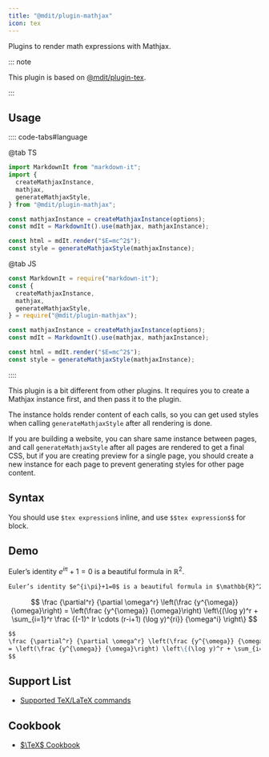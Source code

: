 ```yaml
---
title: "@mdit/plugin-mathjax"
icon: tex
---
```


Plugins to render math expressions with Mathjax.

::: note

This plugin is based on [@mdit/plugin-tex](tex.md).

:::

<!-- more -->

## Usage

:::: code-tabs#language

@tab TS

```ts
import MarkdownIt from "markdown-it";
import {
  createMathjaxInstance,
  mathjax,
  generateMathjaxStyle,
} from "@mdit/plugin-mathjax";

const mathjaxInstance = createMathjaxInstance(options);
const mdIt = MarkdownIt().use(mathjax, mathjaxInstance);

const html = mdIt.render("$E=mc^2$");
const style = generateMathjaxStyle(mathjaxInstance);
```

@tab JS

```ts
const MarkdownIt = require("markdown-it");
const {
  createMathjaxInstance,
  mathjax,
  generateMathjaxStyle,
} = require("@mdit/plugin-mathjax");

const mathjaxInstance = createMathjaxInstance(options);
const mdIt = MarkdownIt().use(mathjax, mathjaxInstance);

const html = mdIt.render("$E=mc^2$");
const style = generateMathjaxStyle(mathjaxInstance);
```

::::

This plugin is a bit different from other plugins. It requires you to create a Mathjax instance first, and then pass it to the plugin.

The instance holds render content of each calls, so you can get used styles when calling `generateMathjaxStyle` after all rendering is done.

If you are building a website, you can share same instance between pages, and call `generateMathjaxStyle` after all pages are rendered to get a final CSS, but if you are creating preview for a single page, you should create a new instance for each page to prevent generating styles for other page content.

## Syntax

You should use `$tex expression$` inline, and use `$$tex expression$$` for block.

## Demo

Euler’s identity $e^{i\pi}+1=0$ is a beautiful formula in $\mathbb{R}^2$.

```md
Euler’s identity $e^{i\pi}+1=0$ is a beautiful formula in $\mathbb{R}^2$.
```

$$
\frac {\partial^r} {\partial \omega^r} \left(\frac {y^{\omega}} {\omega}\right)
= \left(\frac {y^{\omega}} {\omega}\right) \left\{(\log y)^r + \sum_{i=1}^r \frac {(-1)^ Ir \cdots (r-i+1) (\log y)^{ri}} {\omega^i} \right\}
$$

```md
$$
\frac {\partial^r} {\partial \omega^r} \left(\frac {y^{\omega}} {\omega}\right)
= \left(\frac {y^{\omega}} {\omega}\right) \left\{(\log y)^r + \sum_{i=1}^r \frac {(-1)^ Ir \cdots (r-i+1) (\log y)^{ri}} {\omega^i} \right\}
$$
```

## Support List

- [Supported TeX/LaTeX commands](https://docs.mathjax.org/en/latest/input/tex/macros/index.html#tex-commands)

## Cookbook

- [$\TeX$ Cookbook](tex.md#cookbook)
